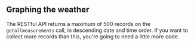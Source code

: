 ## Graphing the weather

The RESTful API returns a maximum of 500 records on the `getallmeasurements` call, in descending date and time order. If you want to collect more records than this, you're going to need a little more code.

